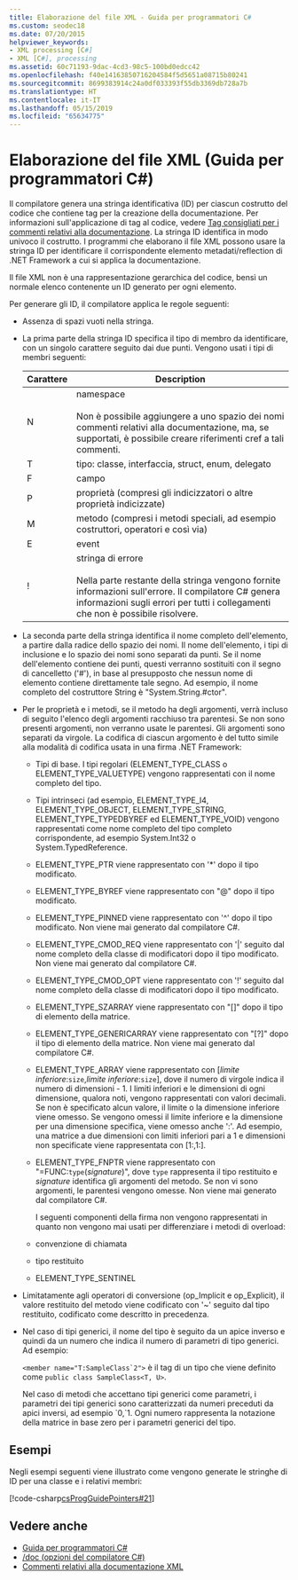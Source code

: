 ```yaml
---
title: Elaborazione del file XML - Guida per programmatori C#
ms.custom: seodec18
ms.date: 07/20/2015
helpviewer_keywords:
- XML processing [C#]
- XML [C#], processing
ms.assetid: 60c71193-9dac-4cd3-98c5-100bd0edcc42
ms.openlocfilehash: f40e14163850716204584f5d5651a08715b80241
ms.sourcegitcommit: 8699383914c24a0df033393f55db3369db728a7b
ms.translationtype: HT
ms.contentlocale: it-IT
ms.lasthandoff: 05/15/2019
ms.locfileid: "65634775"
---
```

# <a name="processing-the-xml-file-c-programming-guide"></a>Elaborazione del file XML (Guida per programmatori C#)

Il compilatore genera una stringa identificativa (ID) per ciascun costrutto del codice che contiene tag per la creazione della documentazione. Per informazioni sull'applicazione di tag al codice, vedere [Tag consigliati per i commenti relativi alla documentazione](../../../csharp/programming-guide/xmldoc/recommended-tags-for-documentation-comments.md). La stringa ID identifica in modo univoco il costrutto. I programmi che elaborano il file XML possono usare la stringa ID per identificare il corrispondente elemento metadati/reflection di .NET Framework a cui si applica la documentazione.

 Il file XML non è una rappresentazione gerarchica del codice, bensì un normale elenco contenente un ID generato per ogni elemento.

 Per generare gli ID, il compilatore applica le regole seguenti:

- Assenza di spazi vuoti nella stringa.

- La prima parte della stringa ID specifica il tipo di membro da identificare, con un singolo carattere seguito dai due punti. Vengono usati i tipi di membri seguenti:

    |Carattere|Description|
    |---------------|-----------------|
    |N|namespace<br /><br /> Non è possibile aggiungere a uno spazio dei nomi commenti relativi alla documentazione, ma, se supportati, è possibile creare riferimenti cref a tali commenti.|
    |T|tipo: classe, interfaccia, struct, enum, delegato|
    |F|campo|
    |P|proprietà (compresi gli indicizzatori o altre proprietà indicizzate)|
    |M|metodo (compresi i metodi speciali, ad esempio costruttori, operatori e così via)|
    |E|event|
    |!|stringa di errore<br /><br /> Nella parte restante della stringa vengono fornite informazioni sull'errore. Il compilatore C# genera informazioni sugli errori per tutti i collegamenti che non è possibile risolvere.|

- La seconda parte della stringa identifica il nome completo dell'elemento, a partire dalla radice dello spazio dei nomi. Il nome dell'elemento, i tipi di inclusione e lo spazio dei nomi sono separati da punti. Se il nome dell'elemento contiene dei punti, questi verranno sostituiti con il segno di cancelletto ('#'), in base al presupposto che nessun nome di elemento contiene direttamente tale segno. Ad esempio, il nome completo del costruttore String è "System.String.#ctor".

- Per le proprietà e i metodi, se il metodo ha degli argomenti, verrà incluso di seguito l'elenco degli argomenti racchiuso tra parentesi. Se non sono presenti argomenti, non verranno usate le parentesi. Gli argomenti sono separati da virgole. La codifica di ciascun argomento è del tutto simile alla modalità di codifica usata in una firma .NET Framework:

  - Tipi di base. I tipi regolari (ELEMENT_TYPE_CLASS o ELEMENT_TYPE_VALUETYPE) vengono rappresentati con il nome completo del tipo.

  - Tipi intrinseci (ad esempio, ELEMENT_TYPE_I4, ELEMENT_TYPE_OBJECT, ELEMENT_TYPE_STRING, ELEMENT_TYPE_TYPEDBYREF ed ELEMENT_TYPE_VOID) vengono rappresentati come nome completo del tipo completo corrispondente, ad esempio System.Int32 o System.TypedReference.

  - ELEMENT_TYPE_PTR viene rappresentato con '\*' dopo il tipo modificato.

  - ELEMENT_TYPE_BYREF viene rappresentato con "\@" dopo il tipo modificato.

  - ELEMENT_TYPE_PINNED viene rappresentato con '^' dopo il tipo modificato. Non viene mai generato dal compilatore C#.

  - ELEMENT_TYPE_CMOD_REQ viene rappresentato con '&#124;' seguito dal nome completo della classe di modificatori dopo il tipo modificato. Non viene mai generato dal compilatore C#.

  - ELEMENT_TYPE_CMOD_OPT viene rappresentato con '!' seguito dal nome completo della classe di modificatori dopo il tipo modificato.

  - ELEMENT_TYPE_SZARRAY viene rappresentato con "[]" dopo il tipo di elemento della matrice.

  - ELEMENT_TYPE_GENERICARRAY viene rappresentato con "[?]" dopo il tipo di elemento della matrice. Non viene mai generato dal compilatore C#.

  - ELEMENT_TYPE_ARRAY viene rappresentato con [*limite inferiore*:`size`,*limite inferiore*:`size`], dove il numero di virgole indica il numero di dimensioni - 1. I limiti inferiori e le dimensioni di ogni dimensione, qualora noti, vengono rappresentati con valori decimali. Se non è specificato alcun valore, il limite o la dimensione inferiore viene omesso. Se vengono omessi il limite inferiore e la dimensione per una dimensione specifica, viene omesso anche ':'. Ad esempio, una matrice a due dimensioni con limiti inferiori pari a 1 e dimensioni non specificate viene rappresentata con [1:,1:].

  - ELEMENT_TYPE_FNPTR viene rappresentato con "=FUNC:`type`(*signature*)", dove `type` rappresenta il tipo restituito e *signature* identifica gli argomenti del metodo. Se non vi sono argomenti, le parentesi vengono omesse. Non viene mai generato dal compilatore C#.

    I seguenti componenti della firma non vengono rappresentati in quanto non vengono mai usati per differenziare i metodi di overload:

  - convenzione di chiamata

  - tipo restituito

  - ELEMENT_TYPE_SENTINEL

- Limitatamente agli operatori di conversione (op_Implicit e op_Explicit), il valore restituito del metodo viene codificato con '~' seguito dal tipo restituito, codificato come descritto in precedenza.

- Nel caso di tipi generici, il nome del tipo è seguito da un apice inverso e quindi da un numero che indica il numero di parametri di tipo generici. Ad esempio:

     ``<member name="T:SampleClass`2">`` è il tag di un tipo che viene definito come `public class SampleClass<T, U>`.

     Nel caso di metodi che accettano tipi generici come parametri, i parametri dei tipi generici sono caratterizzati da numeri preceduti da apici inversi, ad esempio \`0,\`1. Ogni numero rappresenta la notazione della matrice in base zero per i parametri generici del tipo.

## <a name="examples"></a>Esempi

Negli esempi seguenti viene illustrato come vengono generate le stringhe di ID per una classe e i relativi membri:

[!code-csharp[csProgGuidePointers#21](~/samples/snippets/csharp/VS_Snippets_VBCSharp/csProgGuidePointers/CS/Pointers.cs#21)]

## <a name="see-also"></a>Vedere anche

- [Guida per programmatori C#](../../../csharp/programming-guide/index.md)
- [/doc (opzioni del compilatore C#)](../../../csharp/language-reference/compiler-options/doc-compiler-option.md)
- [Commenti relativi alla documentazione XML](../../../csharp/programming-guide/xmldoc/index.md)
